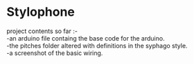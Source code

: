 # Stylophone
 project contents so far :-   
  -an arduino file containg the base code for the arduino.    
  -the pitches folder altered with definitions in the syphago style.    
  -a screenshot of the basic wiring.     
 
